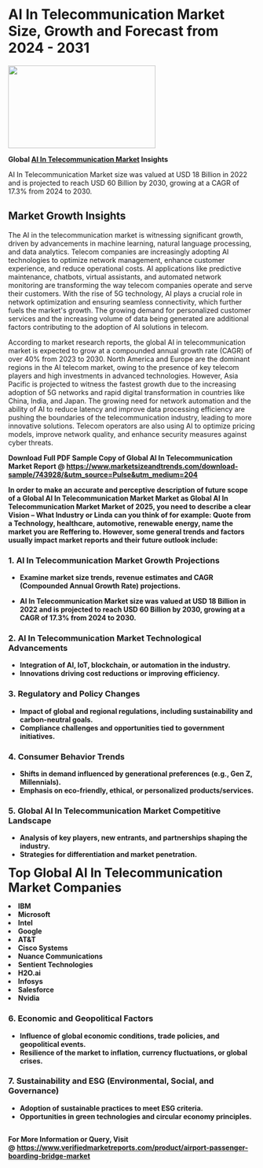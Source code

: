 <H1>AI In Telecommunication Market Size, Growth and Forecast from 2024 - 2031</H1><img class="aligncenter size-medium wp-image-584254" src="https://thirdeyenews.in/wp-content/uploads/2024/09/Global-Market-Research-300x168.jpeg" alt="" width="300" height="168" /><p><strong>Global&nbsp;<a href="https://www.marketsizeandtrends.com/download-sample/743928/&amp;utm_source=Pulse&amp;utm_medium=204">AI In Telecommunication Market</a> Insights</strong></p><p>AI In Telecommunication Market size was valued at USD 18 Billion in 2022 and is projected to reach USD 60 Billion by 2030, growing at a CAGR of 17.3% from 2024 to 2030.</p><p><h2>Market Growth Insights</h2> <p>The AI in the telecommunication market is witnessing significant growth, driven by advancements in machine learning, natural language processing, and data analytics. Telecom companies are increasingly adopting AI technologies to optimize network management, enhance customer experience, and reduce operational costs. AI applications like predictive maintenance, chatbots, virtual assistants, and automated network monitoring are transforming the way telecom companies operate and serve their customers. With the rise of 5G technology, AI plays a crucial role in network optimization and ensuring seamless connectivity, which further fuels the market's growth. The growing demand for personalized customer services and the increasing volume of data being generated are additional factors contributing to the adoption of AI solutions in telecom.</p> <p><strong></strong></p> <p>According to market research reports, the global AI in telecommunication market is expected to grow at a compounded annual growth rate (CAGR) of over 40% from 2023 to 2030. North America and Europe are the dominant regions in the AI telecom market, owing to the presence of key telecom players and high investments in advanced technologies. However, Asia Pacific is projected to witness the fastest growth due to the increasing adoption of 5G networks and rapid digital transformation in countries like China, India, and Japan. The growing need for network automation and the ability of AI to reduce latency and improve data processing efficiency are pushing the boundaries of the telecommunication industry, leading to more innovative solutions. Telecom operators are also using AI to optimize pricing models, improve network quality, and enhance security measures against cyber threats.</p> <p><strong></p><p><span class=""><strong>Download Full PDF Sample Copy of Global AI In Telecommunication Market Report</strong> @ <a href="https://www.marketsizeandtrends.com/download-sample/743928/&amp;utm_source=Pulse&amp;utm_medium=204" target="_blank">https://www.marketsizeandtrends.com/download-sample/743928/&amp;utm_source=Pulse&amp;utm_medium=204</a></span></p><p>In order to make an accurate and perceptive description of future scope of a Global&nbsp;AI In Telecommunication Market Market as Global&nbsp;AI In Telecommunication Market Market of 2025, you need to describe a clear Vision &ndash; What Industry or Linda can you think of for example: Quote from a Technology, healthcare, automotive, renewable energy, name the market you are Reffering to. However, some general trends and factors usually impact market reports and their future outlook include:</p><h3>1.&nbsp;<strong>AI In Telecommunication Market Growth Projections</strong></h3><ul><li>Examine market size trends, revenue estimates and CAGR (Compounded Annual Growth Rate) projections.</li><li><p>AI In Telecommunication Market size was valued at USD 18 Billion in 2022 and is projected to reach USD 60 Billion by 2030, growing at a CAGR of 17.3% from 2024 to 2030.</p></li></ul><h3>2.&nbsp;<strong>AI In Telecommunication Market Technological Advancements</strong></h3><ul><li>Integration of AI, IoT, blockchain, or automation in the industry.</li><li>Innovations driving cost reductions or improving efficiency.</li></ul><h3>3.&nbsp;<strong>Regulatory and Policy Changes</strong></h3><ul><li>Impact of global and regional regulations, including sustainability and carbon-neutral goals.</li><li>Compliance challenges and opportunities tied to government initiatives.</li></ul><h3>4.&nbsp;<strong>Consumer Behavior Trends</strong></h3><ul><li>Shifts in demand influenced by generational preferences (e.g., Gen Z, Millennials).</li><li>Emphasis on eco-friendly, ethical, or personalized products/services.</li></ul><h3>5.&nbsp;<strong>Global AI In Telecommunication Market Competitive Landscape</strong></h3><ul><li>Analysis of key players, new entrants, and partnerships shaping the industry.</li><li>Strategies for differentiation and market penetration.</li></ul><p data-pm-slice="1 1 []"><span style="color: inherit; font-family: inherit; font-size: 25px;">Top Global AI In Telecommunication Market Companies</span></p><div class="" data-test-id=""><p><li>IBM</li><li> Microsoft</li><li> Intel</li><li> Google</li><li> AT&T</li><li> Cisco Systems</li><li> Nuance Communications</li><li> Sentient Technologies</li><li> H2O.ai</li><li> Infosys</li><li> Salesforce</li><li> Nvidia</li></p></div><h3>6.&nbsp;<strong>Economic and Geopolitical Factors</strong></h3><ul><li>Influence of global economic conditions, trade policies, and geopolitical events.</li><li>Resilience of the market to inflation, currency fluctuations, or global crises.</li></ul><h3>7.&nbsp;<strong>Sustainability and ESG (Environmental, Social, and Governance)</strong></h3><ul><li>Adoption of sustainable practices to meet ESG criteria.</li><li>Opportunities in green technologies and circular economy principles.</li></ul><h2><strong style="font-size: 14px;">For More Information or Query, Visit @&nbsp;</strong><a style="background-color: #ffffff; font-size: 14px;" href="https://www.marketsizeandtrends.com/report/ai-in-telecommunication-market/" target="_blank">https://www.verifiedmarketreports.com/product/airport-passenger-boarding-bridge-market</a></h2>

